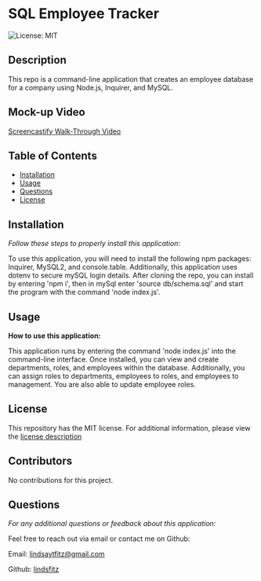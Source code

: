 # SQL Employee Tracker

  ![License: MIT](https://img.shields.io/badge/License-MIT-yellow.svg)

  ## Description
 This repo is a command-line application that creates an employee database for a company using Node.js, Inquirer, and MySQL.

 ## Mock-up Video 

 [Screencastify Walk-Through Video](https://drive.google.com/file/d/11gY6KDYlBKlMdPRZFh-o2QsigKTGv7rJ/view)


  ## Table of Contents 
  * [Installation](#installation)
  * [Usage](#usage)
  * [Questions](#questions)
  * [License](#license)
  
  ## Installation

  *Follow these steps to properly install this application:*

  To use this application, you will need to install the following npm packages: Inquirer, MySQL2, and console.table. Additionally, this application uses dotenv to secure mySQL login details. After cloning the repo, you can install by entering 'npm i', then in mySql enter 'source db/schema.sql' and start the program with the command 'node index.js'.

  ## Usage

  **How to use this application:**

  This application runs by entering the command 'node index.js' into the command-line interface. Once installed, you can view and create departments, roles, and employees within the database. Additionally, you can assign roles to departments, employees to roles, and employees to management. You are also able to update employee roles. 

  ## License

  This repository has the MIT license. 
    For additional information, please view the [license description](https://opensource.org/licenses/MIT)
      

  ## Contributors

  No contributions for this project. 

  ## Questions

  *For any additional questions or feedback about this application:*

  Feel free to reach out via email or contact me on Github:

  Email:
  [lindsaytfitz@gmail.com](mailto:lindsaytfitz@gmail.com)

  Github:
  [lindsfitz](https://github.com/lindsfitz)